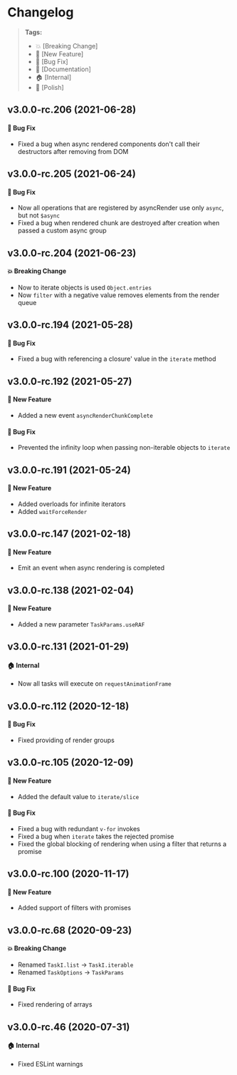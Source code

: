 Changelog
=========

> **Tags:**
> - :boom:       [Breaking Change]
> - :rocket:     [New Feature]
> - :bug:        [Bug Fix]
> - :memo:       [Documentation]
> - :house:      [Internal]
> - :nail_care:  [Polish]

## v3.0.0-rc.206 (2021-06-28)

#### :bug: Bug Fix

* Fixed a bug when async rendered components don't call their destructors after removing from DOM

## v3.0.0-rc.205 (2021-06-24)

#### :bug: Bug Fix

* Now all operations that are registered by asyncRender use only `async`, but not `$async`
* Fixed a bug when rendered chunk are destroyed after creation when passed a custom async group

## v3.0.0-rc.204 (2021-06-23)

#### :boom: Breaking Change

* Now to iterate objects is used `Object.entries`
* Now `filter` with a negative value removes elements from the render queue

## v3.0.0-rc.194 (2021-05-28)

#### :bug: Bug Fix

* Fixed a bug with referencing a closure' value in the `iterate` method

## v3.0.0-rc.192 (2021-05-27)

#### :rocket: New Feature

* Added a new event `asyncRenderChunkComplete`

#### :bug: Bug Fix

* Prevented the infinity loop when passing non-iterable objects to `iterate`

## v3.0.0-rc.191 (2021-05-24)

#### :rocket: New Feature

* Added overloads for infinite iterators
* Added `waitForceRender`

## v3.0.0-rc.147 (2021-02-18)

#### :rocket: New Feature

* Emit an event when async rendering is completed

## v3.0.0-rc.138 (2021-02-04)

#### :rocket: New Feature

* Added a new parameter `TaskParams.useRAF`

## v3.0.0-rc.131 (2021-01-29)

#### :house: Internal

* Now all tasks will execute on `requestAnimationFrame`

## v3.0.0-rc.112 (2020-12-18)

#### :bug: Bug Fix

* Fixed providing of render groups

## v3.0.0-rc.105 (2020-12-09)

#### :rocket: New Feature

* Added the default value to `iterate/slice`

#### :bug: Bug Fix

* Fixed a bug with redundant `v-for` invokes
* Fixed a bug when `iterate` takes the rejected promise
* Fixed the global blocking of rendering when using a filter that returns a promise

## v3.0.0-rc.100 (2020-11-17)

#### :rocket: New Feature

* Added support of filters with promises

## v3.0.0-rc.68 (2020-09-23)

#### :boom: Breaking Change

* Renamed `TaskI.list` -> `TaskI.iterable`
* Renamed `TaskOptions` -> `TaskParams`

#### :bug: Bug Fix

* Fixed rendering of arrays

## v3.0.0-rc.46 (2020-07-31)

#### :house: Internal

* Fixed ESLint warnings
